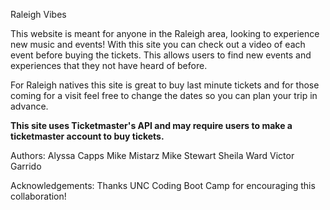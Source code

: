 Raleigh Vibes

This website is meant for anyone in the Raleigh area, looking to experience new music and events! With this site you can check out a video of each event before buying the tickets. This allows users to find new events and experiences that they not have heard of before. 

For Raleigh natives this site is great to buy last minute tickets and for those coming for a visit feel free to change the dates so you can plan your trip in advance. 

**This site uses Ticketmaster's API and may require users to make a ticketmaster account to buy tickets.**

Authors:
Alyssa Capps
Mike Mistarz
Mike Stewart
Sheila Ward
Victor Garrido

Acknowledgements:
Thanks UNC Coding Boot Camp for encouraging this collaboration!
